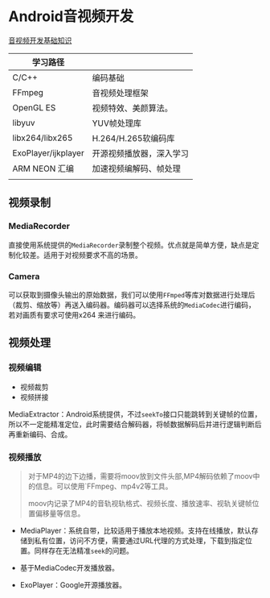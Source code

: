 # Android音视频开发

[音视频开发基础知识](../base/音视频基础.md)

| 学习路径            |                          |
| ------------------- | ------------------------ |
| C/C++               | 编码基础                 |
| FFmpeg              | 音视频处理框架           |
| OpenGL ES           | 视频特效、美颜算法。     |
| libyuv              | YUV帧处理库              |
| libx264/libx265     | H.264/H.265软编码库      |
| ExoPlayer/ijkplayer | 开源视频播放器，深入学习 |
| ARM NEON 汇编       | 加速视频编解码、帧处理   |
|                     |                          |

## 视频录制

### MediaRecorder

直接使用系统提供的`MediaRecorder`录制整个视频。优点就是简单方便，缺点是定制化较差。适用于对视频要求不高的场景。

### Camera

可以获取到摄像头输出的原始数据，我们可以使用`FFmped`等库对数据进行处理后（裁剪、缩放等）再送入编码器。编码器可以选择系统的`MediaCodec`进行编码，若对画质有要求可使用x264 来进行编码。

## 视频处理

### 视频编辑

* 视频裁剪
* 视频拼接

MediaExtractor：Android系统提供，不过`seekTo`接口只能跳转到关键帧的位置，所以不一定能精准定位，此时需要结合解码器，将帧数据解码后并进行逻辑判断后再重新编码、合成。

### 视频播放

> 对于MP4的边下边播，需要将moov放到文件头部,MP4解码依赖了moov中的信息。可以使用`FFmpeg、mp4v2等工具。
>
> moov内记录了MP4的音轨视轨格式、视频长度、播放速率、视轨关键帧位置偏移量等信息。

* MediaPlayer：系统自带，比较适用于播放本地视频。支持在线播放，默认存储到私有位置，访问不方便，需要通过URL代理的方式处理，下载到指定位置。同样存在无法精准`seek`的问题。

* 基于MediaCodec开发播放器。

* ExoPlayer：Google开源播放器。
